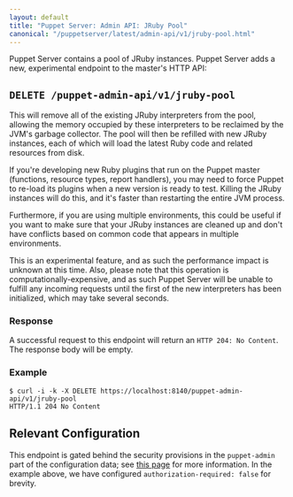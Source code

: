 ```yaml
---
layout: default
title: "Puppet Server: Admin API: JRuby Pool"
canonical: "/puppetserver/latest/admin-api/v1/jruby-pool.html"
---
```


Puppet Server contains a pool of JRuby instances.  Puppet Server adds a new, experimental
endpoint to the master's HTTP API:


## `DELETE /puppet-admin-api/v1/jruby-pool`

This will remove all of the existing JRuby interpreters from the pool, allowing the memory occupied
by these interpreters to be reclaimed by the JVM's garbage collector. The pool will then be refilled
with new JRuby instances, each of which will load the latest Ruby code and related resources from disk.

If you're developing new Ruby plugins that run on the Puppet master (functions, resource types, report handlers),
you may need to force Puppet to re-load its plugins when a new version is ready to test. Killing the JRuby instances
will do this, and it's faster than restarting the entire JVM process.

Furthermore, if you are using multiple environments, this could be useful if you want to make
sure that your JRuby instances are cleaned up and don't have conflicts based
on common code that appears in multiple environments.

This is an experimental feature, and as such the performance impact is unknown at this time. Also, please
note that this operation is computationally-expensive, and as such Puppet Server will be unable to fulfill
any incoming requests until the first of the new interpreters has been initialized, which may take several
seconds.


### Response

A successful request to this endpoint will return an `HTTP 204: No Content`.
The response body will be empty.


### Example
~~~
$ curl -i -k -X DELETE https://localhost:8140/puppet-admin-api/v1/jruby-pool
HTTP/1.1 204 No Content
~~~


## Relevant Configuration

This endpoint is gated behind the security provisions in the `puppet-admin`
part of the configuration data; see
[this page](../../configuration.markdown)
for more information.  In the example above, we have configured
`authorization-required: false` for brevity.

